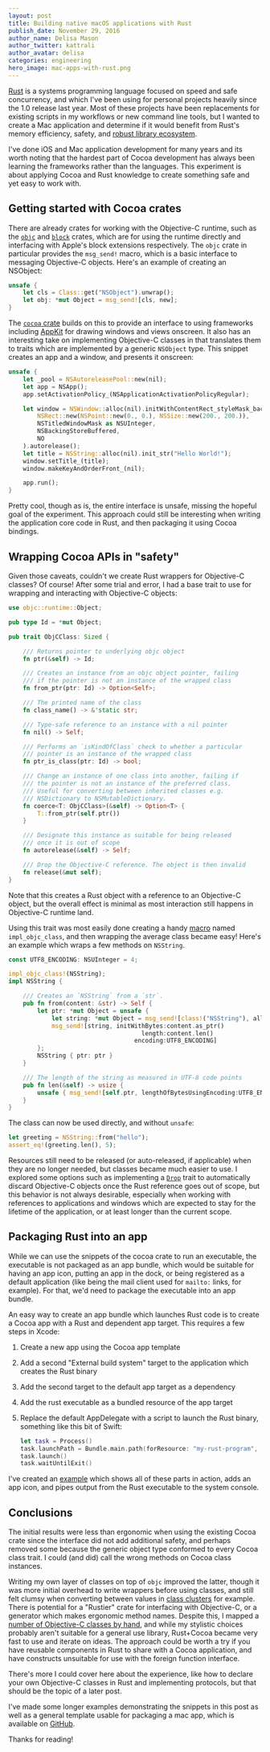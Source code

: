 ```yaml
---
layout: post
title: Building native macOS applications with Rust
publish_date: November 29, 2016
author_name: Delisa Mason
author_twitter: kattrali
author_avatar: delisa
categories: engineering
hero_image: mac-apps-with-rust.png
---
```


[Rust](https://www.rust-lang.org) is a systems programming language focused on
speed and safe concurrency, and which I've been using for personal projects
heavily since the 1.0 release last year. Most of these projects have been
replacements for existing scripts in my workflows or new command line tools, but
I wanted to create a Mac application and determine if it would benefit from
Rust's memory efficiency, safety, and [robust library ecosystem](https://crates.io).

I've done iOS and Mac application development for many years and its worth
noting that the hardest part of Cocoa development has always been learning the
frameworks rather than the languages. This experiment is about applying Cocoa
and Rust knowledge to create something safe and yet easy to work with.

## Getting started with Cocoa crates

There are already crates for working with the Objective-C runtime, such as the
[`objc`](https://crates.io/crates/objc) and
[`block`](https://crates.io/crates/block) crates, which are for using the
runtime directly and interfacing with Apple's block extensions respectively. The
`objc` crate in particular provides the `msg_send!` macro, which is a basic
interface to messaging Objective-C objects. Here's an example of creating an
NSObject:

```rust
unsafe {
    let cls = Class::get("NSObject").unwrap();
    let obj: *mut Object = msg_send![cls, new];
}
```

The [`cocoa` crate](https://crates.io/crates/cocoa) builds on this to provide an
interface to using frameworks including
[AppKit](https://developer.apple.com/documentation/appkit) for drawing windows and
views onscreen. It also has an interesting take on implementing Objective-C
classes in that translates them to traits which are implemented by a generic
`NSObject` type. This snippet creates an app and a window, and presents it
onscreen:

```rust
unsafe {
    let _pool = NSAutoreleasePool::new(nil);
	let app = NSApp();
	app.setActivationPolicy_(NSApplicationActivationPolicyRegular);

	let window = NSWindow::alloc(nil).initWithContentRect_styleMask_backing_defer_(
        NSRect::new(NSPoint::new(0., 0.), NSSize::new(200., 200.)),
        NSTitledWindowMask as NSUInteger,
        NSBackingStoreBuffered,
        NO
    ).autorelease();
    let title = NSString::alloc(nil).init_str("Hello World!");
    window.setTitle_(title);
    window.makeKeyAndOrderFront_(nil);

    app.run();
}
```

Pretty cool, though as is, the entire interface is unsafe, missing the hopeful
goal of the experiment.  This approach could still be interesting when writing
the application core code in Rust, and then packaging it using Cocoa bindings.

## Wrapping Cocoa APIs in "safety"

Given those caveats, couldn't we create Rust wrappers for Objective-C classes?
Of course! After some trial and error, I had a base trait to use for wrapping
and interacting with Objective-C objects:

```rust
use objc::runtime::Object;

pub type Id = *mut Object;

pub trait ObjCClass: Sized {

    /// Returns pointer to underlying objc object
    fn ptr(&self) -> Id;

    /// Creates an instance from an objc object pointer, failing
    /// if the pointer is not an instance of the wrapped class
    fn from_ptr(ptr: Id) -> Option<Self>;

    /// The printed name of the class
    fn class_name() -> &'static str;

    /// Type-safe reference to an instance with a nil pointer
    fn nil() -> Self;

    /// Performs an `isKindOfClass` check to whether a particular
    /// pointer is an instance of the wrapped class
    fn ptr_is_class(ptr: Id) -> bool;

    /// Change an instance of one class into another, failing if
    /// the pointer is not an instance of the preferred class.
    /// Useful for converting between inherited classes e.g.
    /// NSDictionary to NSMutableDictionary.
    fn coerce<T: ObjCClass>(&self) -> Option<T> {
        T::from_ptr(self.ptr())
    }

    /// Designate this instance as suitable for being released
    /// once it is out of scope
    fn autorelease(&self) -> Self;

    /// Drop the Objective-C reference. The object is then invalid
    fn release(&mut self);
}
```

Note that this creates a Rust object with a reference to an Objective-C object,
but the overall effect is minimal as most interaction still happens in
Objective-C runtime land.

Using this trait was most easily done creating a handy
[macro](https://github.com/kattrali/rust-mac-app-examples/tree/master/4-wrapping-cocoa-apis/src/objc_class.rs)
named `impl_objc_class`, and then wrapping the average class became easy! Here's
an example which wraps a few methods on `NSString`.

```rust
const UTF8_ENCODING: NSUInteger = 4;

impl_objc_class!(NSString);
impl NSString {

    /// Creates an `NSString` from a `str`.
    pub fn from(content: &str) -> Self {
        let ptr: *mut Object = unsafe {
            let string: *mut Object = msg_send![class!("NSString"), alloc];
            msg_send![string, initWithBytes:content.as_ptr()
                                     length:content.len()
                                   encoding:UTF8_ENCODING]
        };
        NSString { ptr: ptr }
    }

    /// The length of the string as measured in UTF-8 code points
    pub fn len(&self) -> usize {
        unsafe { msg_send![self.ptr, lengthOfBytesUsingEncoding:UTF8_ENCODING] }
    }
}
```

The class can now be used directly, and without `unsafe`:

```rust
let greeting = NSString::from("hello");
assert_eq!(greeting.len(), 5);
```

Resources still need to be released (or auto-released, if applicable) when they
are no longer needed, but classes became much easier to use. I explored some
options such as implementing a
[`Drop`](https://doc.rust-lang.org/std/ops/trait.Drop.html) trait to
automatically discard Objective-C objects once the Rust reference goes out of
scope, but this behavior is not always desirable, especially when working with
references to applications and windows which are expected to stay for the
lifetime of the application, or at least longer than the current scope.


## Packaging Rust into an app

While we can use the snippets of the cocoa crate to run an executable, the
executable is not packaged as an app bundle, which would be suitable for having
an app icon, putting an app in the dock, or being registered as a default
application (like being the mail client used for `mailto:` links, for example).
For that, we'd need to package the executable into an app bundle.

An easy way to create an app bundle which launches Rust code is to create a
Cocoa app with a Rust and dependent app target. This requires a few steps in
Xcode:

1. Create a new app using the Cocoa app template
2. Add a second "External build system" target to the application which creates
   the Rust binary
3. Add the second target to the default app target as a dependency
4. Add the rust executable as a bundled resource of the app target
5. Replace the default AppDelegate with a script to launch the Rust binary,
   something like this bit of Swift:

   ```swift
   let task = Process()
   task.launchPath = Bundle.main.path(forResource: "my-rust-program", ofType: nil)
   task.launch()
   task.waitUntilExit()
   ```

I've created an [example](https://github.com/kattrali/rust-mac-app-examples/tree/master/3-packaging-a-mac-app)
which shows all of these parts in action, adds an app icon, and pipes output
from the Rust executable to the system console.


## Conclusions

The initial results were less than ergonomic when using the existing Cocoa crate
since the interface did not add additional safety, and perhaps removed some
because the generic object type conformed to every Cocoa class trait. I could
(and did) call the wrong methods on Cocoa class instances.

Writing my own layer of classes on top of `objc` improved the latter, though it
was more initial overhead to write wrappers before using classes, and still felt
clumsy when converting between values in [class
clusters](https://developer.apple.com/library/content/documentation/General/Conceptual/CocoaEncyclopedia/ClassClusters/ClassClusters.html)
for example. There is potential for a "Rustier" crate for interfacing with
Objective-C, or a generator which makes ergonomic method names. Despite this,
I mapped a
[number of Objective-C classes by hand](https://github.com/kattrali/webkitten/tree/master/macos/src),
and while my stylistic choices probably aren't suitable for a general use
library, Rust+Cocoa became very fast to use and iterate on ideas. The approach
could be worth a try if you have reusable components in Rust to share with a
Cocoa application, and have constructs unsuitable for use with the foreign
function interface.

There's more I could cover here about the experience, like how to declare your
own Objective-C classes in Rust and implementing protocols, but that should be
the topic of a later post.

I've made some longer examples demonstrating the snippets in this post as well
as a general template usable for packaging a mac app, which is available on
[GitHub](https://github.com/kattrali/rust-mac-app-examples).

Thanks for reading!
